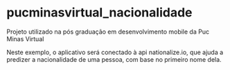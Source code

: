 # pucminasvirtual_nacionalidade
Projeto utilizado na pós graduação em desenvolvimento mobile da Puc Minas Virtual 

Neste exemplo, o aplicativo será conectado à api nationalize.io, que ajuda a predizer a nacionalidade de uma pessoa, com base no primeiro nome dela.
